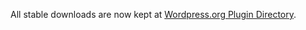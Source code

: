 All stable downloads are now kept at [Wordpress.org Plugin Directory](http://wordpress.org/extend/plugins/wphtml5player/).